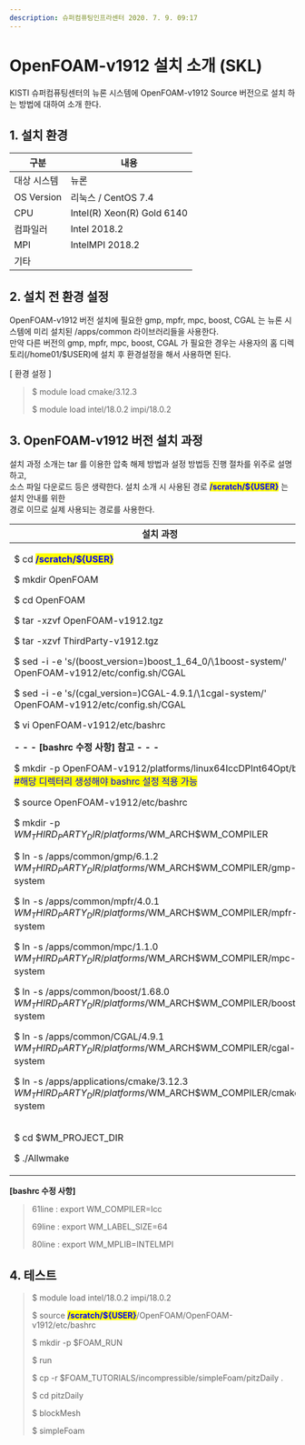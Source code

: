 ```yaml
---
description: 슈퍼컴퓨팅인프라센터 2020. 7. 9. 09:17
---
```


# OpenFOAM-v1912 설치 소개 (SKL)

KISTI 슈퍼컴퓨팅센터의 뉴론 시스템에 OpenFOAM-v1912 Source 버전으로 설치 하는 방법에 대하여 소개 한다.

## **1. 설치 환경**

|  **구분**     | **내용**                      |
| ----------- | --------------------------- |
|  대상 시스템     |  뉴론                         |
| OS Version  |  리눅스 / CentOS 7.4           |
|  CPU        |  Intel(R) Xeon(R) Gold 6140 |
|  컴파일러       |  Intel 2018.2               |
|  MPI        |  IntelMPI 2018.2            |
|  기타         |                             |



## **2. 설치 전 환경 설정**

&#x20;OpenFOAM-v1912 버전 설치에 필요한 gmp, mpfr, mpc, boost, CGAL 는 뉴론 시스템에 미리 설치된 /apps/common 라이브러리들을 사용한다.\
&#x20;만약 다른 버전의 gmp, mpfr, mpc, boost, CGAL  가 필요한 경우는 사용자의 홈 디렉토리(/home01/$USER)에 설치 후 환경설정을 해서 사용하면 된다.



\[ 환경 설정 ]

> &#x20;$ module load cmake/3.12.3
>
> &#x20;$ module load intel/18.0.2 impi/18.0.2

## **3. OpenFOAM-v1912 버전 설치 과정**

&#x20;설치 과정 소개는 tar 를 이용한 압축 해제 방법과 설정 방법등 진행 절차를 위주로 설명하고,\
&#x20;소스 파일 다운로드 등은 생략한다.   설치 소개 시 사용된 경로 <mark style="color:blue;">**/scratch/${USER}**</mark> 는 설치 안내를 위한 \
경로 이므로 실제 사용되는 경로를 사용한다.

|  **설치 과정**                                                                                                                                                                                                                                                                                                                                                                                                                                                                                                                                                                                                                                                                                                                                                                                                                                                                                                                                                                                                                                                                                                                                                                                                                                                                                                                                                                                                                                                                                                  |
| ----------------------------------------------------------------------------------------------------------------------------------------------------------------------------------------------------------------------------------------------------------------------------------------------------------------------------------------------------------------------------------------------------------------------------------------------------------------------------------------------------------------------------------------------------------------------------------------------------------------------------------------------------------------------------------------------------------------------------------------------------------------------------------------------------------------------------------------------------------------------------------------------------------------------------------------------------------------------------------------------------------------------------------------------------------------------------------------------------------------------------------------------------------------------------------------------------------------------------------------------------------------------------------------------------------------------------------------------------------------------------------------------------------------------------------------------------------------------------------------------------------- |
| <p> $ cd <mark style="color:blue;"> <strong>/scratch/${USER}</strong></mark></p><p> $ mkdir OpenFOAM</p><p> $ cd OpenFOAM</p><p></p><p> $ tar -xzvf OpenFOAM-v1912.tgz</p><p> $ tar -xzvf ThirdParty-v1912.tgz</p><p></p><p> $ sed -i -e 's/\(boost_version=\)boost_1_64_0/\1boost-system/' OpenFOAM-v1912/etc/config.sh/CGAL</p><p> $ sed -i -e 's/\(cgal_version=\)CGAL-4.9.1/\1cgal-system/' OpenFOAM-v1912/etc/config.sh/CGAL</p><p></p><p> $ vi OpenFOAM-v1912/etc/bashrc </p><p>  <strong>- - - [bashrc 수정 사항] 참고 - - -</strong></p><p></p><p> $ mkdir -p OpenFOAM-v1912/platforms/linux64IccDPInt64Opt/bin  <mark style="color:blue;">#해당 디렉터리 생성해야 bashrc 설정 적용 가능</mark></p><p> $ source OpenFOAM-v1912/etc/bashrc</p><p></p><p> $ mkdir -p $WM_THIRD_PARTY_DIR/platforms/$WM_ARCH$WM_COMPILER</p><p> $ ln -s /apps/common/gmp/6.1.2 $WM_THIRD_PARTY_DIR/platforms/$WM_ARCH$WM_COMPILER/gmp-system</p><p> $ ln -s /apps/common/mpfr/4.0.1 $WM_THIRD_PARTY_DIR/platforms/$WM_ARCH$WM_COMPILER/mpfr-system</p><p> $ ln -s /apps/common/mpc/1.1.0 $WM_THIRD_PARTY_DIR/platforms/$WM_ARCH$WM_COMPILER/mpc-system</p><p> $ ln -s /apps/common/boost/1.68.0 $WM_THIRD_PARTY_DIR/platforms/$WM_ARCH$WM_COMPILER/boost-system</p><p> $ ln -s /apps/common/CGAL/4.9.1 $WM_THIRD_PARTY_DIR/platforms/$WM_ARCH$WM_COMPILER/cgal-system</p><p> $ ln -s /apps/applications/cmake/3.12.3 $WM_THIRD_PARTY_DIR/platforms/$WM_ARCH$WM_COMPILER/cmake-system</p><p><br> $ cd $WM_PROJECT_DIR</p><p> $ ./Allwmake</p> |



**\[bashrc 수정 사항]**&#x20;

> &#x20;61line : export WM\_COMPILER=Icc
>
> &#x20;69line : export WM\_LABEL\_SIZE=64
>
> &#x20;80line : export WM\_MPLIB=INTELMPI

## **4. 테스트**

> &#x20;$ module load intel/18.0.2 impi/18.0.2
>
> &#x20;$ source <mark style="color:blue;">**/scratch/${USER}**</mark>/OpenFOAM/OpenFOAM-v1912/etc/bashrc&#x20;
>
>
>
> &#x20;$ mkdir -p $FOAM\_RUN&#x20;
>
> &#x20;$ run&#x20;
>
> &#x20;$ cp -r $FOAM\_TUTORIALS/incompressible/simpleFoam/pitzDaily .
>
> &#x20;$ cd pitzDaily&#x20;
>
> &#x20;$ blockMesh&#x20;
>
> &#x20;$ simpleFoam&#x20;
